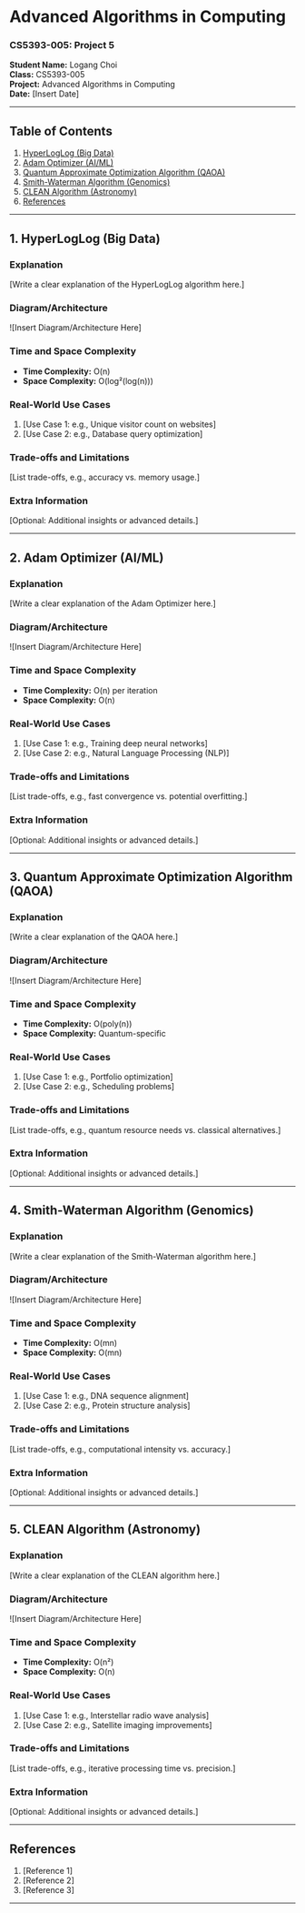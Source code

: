 # Advanced Algorithms in Computing  
### CS5393-005: Project 5  
**Student Name:** Logang Choi  
**Class:** CS5393-005  
**Project:** Advanced Algorithms in Computing  
**Date:** [Insert Date]  

---

## **Table of Contents**  
1. [HyperLogLog (Big Data)](#hyperloglog-big-data)  
2. [Adam Optimizer (AI/ML)](#adam-optimizer-aiml)  
3. [Quantum Approximate Optimization Algorithm (QAOA)](#qaoa-quantum-computing)  
4. [Smith-Waterman Algorithm (Genomics)](#smith-waterman-genomics)  
5. [CLEAN Algorithm (Astronomy)](#clean-algorithm-astronomy)  
6. [References](#references)  

---

## **1. HyperLogLog (Big Data)**  
### **Explanation**  
[Write a clear explanation of the HyperLogLog algorithm here.]  

### **Diagram/Architecture**  
![Insert Diagram/Architecture Here]  

### **Time and Space Complexity**  
- **Time Complexity:** O(n)  
- **Space Complexity:** O(log²(log(n)))  

### **Real-World Use Cases**  
1. [Use Case 1: e.g., Unique visitor count on websites]  
2. [Use Case 2: e.g., Database query optimization]  

### **Trade-offs and Limitations**  
[List trade-offs, e.g., accuracy vs. memory usage.]  

### **Extra Information**  
[Optional: Additional insights or advanced details.]  

---

## **2. Adam Optimizer (AI/ML)**  
### **Explanation**  
[Write a clear explanation of the Adam Optimizer here.]  

### **Diagram/Architecture**  
![Insert Diagram/Architecture Here]  

### **Time and Space Complexity**  
- **Time Complexity:** O(n) per iteration  
- **Space Complexity:** O(n)  

### **Real-World Use Cases**  
1. [Use Case 1: e.g., Training deep neural networks]  
2. [Use Case 2: e.g., Natural Language Processing (NLP)]  

### **Trade-offs and Limitations**  
[List trade-offs, e.g., fast convergence vs. potential overfitting.]  

### **Extra Information**  
[Optional: Additional insights or advanced details.]  

---

## **3. Quantum Approximate Optimization Algorithm (QAOA)**  
### **Explanation**  
[Write a clear explanation of the QAOA here.]  

### **Diagram/Architecture**  
![Insert Diagram/Architecture Here]  

### **Time and Space Complexity**  
- **Time Complexity:** O(poly(n))  
- **Space Complexity:** Quantum-specific  

### **Real-World Use Cases**  
1. [Use Case 1: e.g., Portfolio optimization]  
2. [Use Case 2: e.g., Scheduling problems]  

### **Trade-offs and Limitations**  
[List trade-offs, e.g., quantum resource needs vs. classical alternatives.]  

### **Extra Information**  
[Optional: Additional insights or advanced details.]  

---

## **4. Smith-Waterman Algorithm (Genomics)**  
### **Explanation**  
[Write a clear explanation of the Smith-Waterman algorithm here.]  

### **Diagram/Architecture**  
![Insert Diagram/Architecture Here]  

### **Time and Space Complexity**  
- **Time Complexity:** O(mn)  
- **Space Complexity:** O(mn)  

### **Real-World Use Cases**  
1. [Use Case 1: e.g., DNA sequence alignment]  
2. [Use Case 2: e.g., Protein structure analysis]  

### **Trade-offs and Limitations**  
[List trade-offs, e.g., computational intensity vs. accuracy.]  

### **Extra Information**  
[Optional: Additional insights or advanced details.]  

---

## **5. CLEAN Algorithm (Astronomy)**  
### **Explanation**  
[Write a clear explanation of the CLEAN algorithm here.]  

### **Diagram/Architecture**  
![Insert Diagram/Architecture Here]  

### **Time and Space Complexity**  
- **Time Complexity:** O(n²)  
- **Space Complexity:** O(n)  

### **Real-World Use Cases**  
1. [Use Case 1: e.g., Interstellar radio wave analysis]  
2. [Use Case 2: e.g., Satellite imaging improvements]  

### **Trade-offs and Limitations**  
[List trade-offs, e.g., iterative processing time vs. precision.]  

### **Extra Information**  
[Optional: Additional insights or advanced details.]  

---

## **References**  
1. [Reference 1]  
2. [Reference 2]  
3. [Reference 3]  

---

